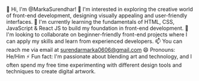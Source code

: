 👋 Hi, I'm @MarkaSurendhar!
👀 I'm interested in exploring the creative world of front-end development, designing visually appealing and user-friendly interfaces.
🌱 I'm currently learning the fundamentals of HTML, CSS, JavaScript & React JS to build my foundation in front-end development.
💞️ I'm looking to collaborate on beginner-friendly front-end projects where I can apply my skills and learn from experienced developers.
📫 You can reach me via email at surendarmarka0606@gmail.com 
😄 Pronouns: He/Him
⚡ Fun fact: I'm passionate about blending art and technology, and I often spend my free time experimenting with different design tools and techniques to create digital artwork.

